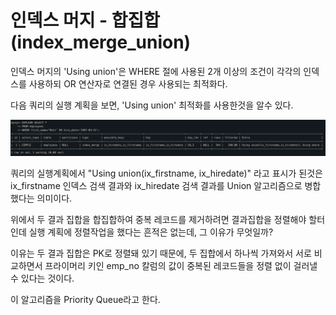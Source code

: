 # 인덱스 머지 - 합집합(index_merge_union)

인덱스 머지의 'Using union'은 WHERE 절에 사용된 2개 이상의 조건이 각각의 인덱스를 사용하되 OR 연산자로 연결된 경우 사용되는 최적화다.

다음 쿼리의 실행 계획을 보면, 'Using union' 최적화를 사용한것을 알수 있다.

![img](./img/9.3.1.7-1.png)



쿼리의 실행계획에서 "Using union(ix_firstname, ix_hiredate)" 라고 표시가 된것은 ix_firstname 인덱스 검색 결과와 ix_hiredate 검색 결과를 Union 알고리즘으로 병합했다는 의미이다.

위에서 두 결과 집합을 합집합하여 중복 레코드를 제거하려면 결과집합을 정렬해야 할터인데 실행 계획에 정렬작업을 했다는 흔적은 없는데, 그 이유가 무엇일까?

이유는 두 결과 집합은 PK로 정렬돼 있기 때문에, 두 집합에서 하나씩 가져와서 서로 비교하면서 프라이머리 키인 emp_no 칼럼의 값이 중복된 레코드들을 정렬 없이 걸러낼 수 있다는 것이다.

이 알고리즘을 Priority Queue라고 한다.